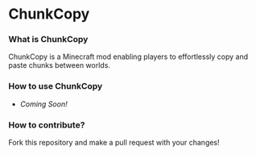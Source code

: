 # ChunkCopy
### What is ChunkCopy
ChunkCopy is a Minecraft mod enabling players to effortlessly copy and paste chunks between worlds.
### How to use ChunkCopy
- *Coming Soon!*
### How to contribute?
Fork this repository and make a pull request with your changes!
